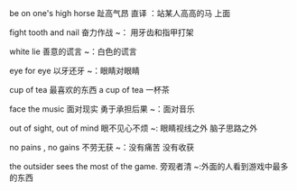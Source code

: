 
be on one's high horse 趾高气昂 直译 ：站某人高高的马 上面

fight tooth and nail 奋力作战  ~：  用牙齿和指甲打架

white lie  善意的谎言  ~：白色的谎言

eye for eye 以牙还牙  ~：眼睛对眼睛

cup of tea 最喜欢的东西     a cup of tea 一杯茶

face the music 面对现实 勇于承担后果  ~：面对音乐

out of sight, out of mind  眼不见心不烦  ~: 眼睛视线之外 脑子思路之外

no pains , no gains 不劳无获 ~：没有痛苦 没有收获

the outsider sees the most of the game. 旁观者清  ~:外面的人看到游戏中最多的东西
